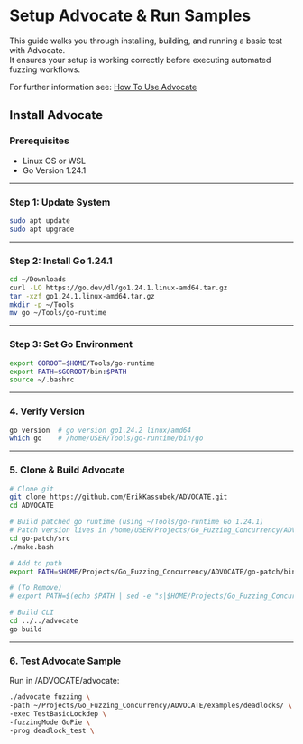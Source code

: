 # Setup Advocate & Run Samples

This guide walks you through installing, building, and running a basic test with Advocate.  
It ensures your setup is working correctly before executing automated fuzzing workflows.

For further information see: [How To Use Advocate](https://github.com/ErikKassubek/ADVOCATE/blob/main/doc/usage.md)


## Install Advocate

### Prerequisites
- Linux OS or WSL
- Go Version 1.24.1

--- 

### Step 1: Update System

```bash
sudo apt update
sudo apt upgrade
```

---

### Step 2: Install Go 1.24.1
```bash
cd ~/Downloads 
curl -LO https://go.dev/dl/go1.24.1.linux-amd64.tar.gz
tar -xzf go1.24.1.linux-amd64.tar.gz
mkdir -p ~/Tools
mv go ~/Tools/go-runtime
```

---

### Step 3: Set Go Environment
```bash
export GOROOT=$HOME/Tools/go-runtime
export PATH=$GOROOT/bin:$PATH
source ~/.bashrc 
```

---

### 4. Verify Version
```bash
go version  # go version go1.24.2 linux/amd64
which go    # /home/USER/Tools/go-runtime/bin/go
```

---

### 5. Clone & Build Advocate
```bash
# Clone git
git clone https://github.com/ErikKassubek/ADVOCATE.git
cd ADVOCATE

# Build patched go runtime (using ~/Tools/go-runtime Go 1.24.1)
# Patch version lives in /home/USER/Projects/Go_Fuzzing_Concurrency/ADVOCATE/go-patch/bin/go
cd go-patch/src
./make.bash

# Add to path
export PATH=$HOME/Projects/Go_Fuzzing_Concurrency/ADVOCATE/go-patch/bin:$PATH

# (To Remove)
# export PATH=$(echo $PATH | sed -e "s|$HOME/Projects/Go_Fuzzing_Concurrency/ADVOCATE/go-patch/bin:||") 

# Build CLI
cd ../../advocate
go build
```

---


### 6. Test Advocate Sample
Run in /ADVOCATE/advocate:
```bash
./advocate fuzzing \
-path ~/Projects/Go_Fuzzing_Concurrency/ADVOCATE/examples/deadlocks/ \
-exec TestBasicLockdep \
-fuzzingMode GoPie \
-prog deadlock_test \
```